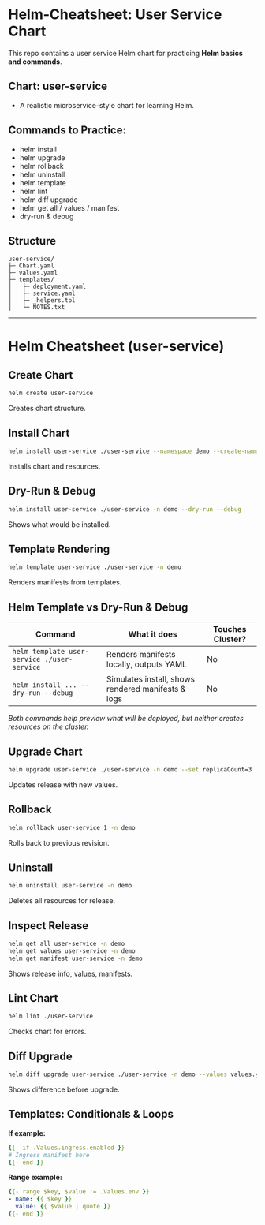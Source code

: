 # Helm-Cheatsheet: User Service Chart

This repo contains a user service Helm chart for practicing **Helm basics and commands**. 

## Chart: user-service
- A realistic microservice-style chart for learning Helm.

## Commands to Practice:
- helm install
- helm upgrade
- helm rollback
- helm uninstall
- helm template
- helm lint
- helm diff upgrade
- helm get all / values / manifest
- dry-run & debug

## Structure
```
user-service/
├─ Chart.yaml
├─ values.yaml
├─ templates/
│   ├─ deployment.yaml
│   ├─ service.yaml
│   ├─ _helpers.tpl
│   └─ NOTES.txt
```

---
# Helm Cheatsheet (user-service)

## Create Chart
```bash
helm create user-service
```
Creates chart structure.

## Install Chart
```bash
helm install user-service ./user-service --namespace demo --create-namespace
```
Installs chart and resources.

## Dry-Run & Debug
```bash
helm install user-service ./user-service -n demo --dry-run --debug
```
Shows what would be installed.

## Template Rendering
```bash
helm template user-service ./user-service -n demo
```
Renders manifests from templates.

## Helm Template vs Dry-Run & Debug

| Command                                      | What it does                                      | Touches Cluster? |
|-----------------------------------------------|---------------------------------------------------|------------------|
| `helm template user-service ./user-service`   | Renders manifests locally, outputs YAML           | No               |
| `helm install ... --dry-run --debug`          | Simulates install, shows rendered manifests & logs| No               |

*Both commands help preview what will be deployed, but neither creates resources on the cluster.*

## Upgrade Chart
```bash
helm upgrade user-service ./user-service -n demo --set replicaCount=3
```
Updates release with new values.

## Rollback
```bash
helm rollback user-service 1 -n demo
```
Rolls back to previous revision.

## Uninstall
```bash
helm uninstall user-service -n demo
```
Deletes all resources for release.

## Inspect Release
```bash
helm get all user-service -n demo
helm get values user-service -n demo
helm get manifest user-service -n demo
```
Shows release info, values, manifests.

## Lint Chart
```bash
helm lint ./user-service
```
Checks chart for errors.

## Diff Upgrade
```bash
helm diff upgrade user-service ./user-service -n demo --values values.yaml
```
Shows difference before upgrade.

## Templates: Conditionals & Loops
**If example:**
```yaml
{{- if .Values.ingress.enabled }}
# Ingress manifest here
{{- end }}
```
**Range example:**
```yaml
{{- range $key, $value := .Values.env }}
- name: {{ $key }}
  value: {{ $value | quote }}
{{- end }}
```